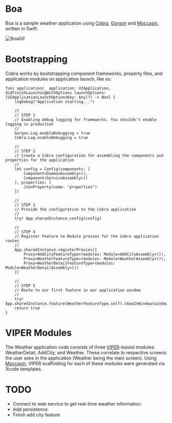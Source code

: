 # Boa
Boa is a sample weather application using [Cobra][1], [Gorgon][2] and [Moccasin][3], written in Swift.

![BoaGif](/Boa.gif)

# Bootstrapping
Cobra works by bootstrapping component frameworks, property files, and application modules on application launch, like so: 

    func application(_ application: UIApplication, didFinishLaunchingWithOptions launchOptions: [UIApplicationLaunchOptionsKey: Any]?) -> Bool {
        logDebug("Application starting...")
        
        //
        // STEP 1
        // Enabling debug logging for frameworks. You shouldn't enable logging in production
        //
        Gorgon.Log.enableDebugging = true
        Cobra.Log.enableDebugging = true
        
        //
        // STEP 2
        // Create a Cobra configuration for assembling the components and properties for the application
        //
        let config = Config(components: [
            Component<DaemonAssembly>(),
            Component<ServiceAssembly>()
        ], properties: [
            JsonProperty(name: "properties")
        ])
        
        //
        // STEP 3
        // Provide the configuration to the Cobra application
        //
        try! App.sharedInstance.config(config)

        //
        // STEP 4
        // Register Feature to Module proxies for the Cobra application routes
        //
        App.sharedInstance.registerProxies([
            Proxy<AddCityFeatureType>(modules: Module<AddCityAssembly>()),
            Proxy<WeatherFeatureType>(modules: Module<WeatherAssembly>()),
            Proxy<WeatherDetailFeatureType>(modules: Module<WeatherDetailAssembly>())
        ])
        
        //
        // STEP 5
        // Route to our first feature in our application window
        //
        try! App.sharedInstance.feature(WeatherFeatureType.self).showInWindow(window!)
        return true
    }

# VIPER Modules
The Weather application code consists of three [VIPER][4]-based modules: WeatherDetail, AddCity, and Weather. These correlate to respective screens the user sees in the application (Weather being the main screen). Using [Moccasin][3], VIPER scaffolding for each of these modules were generated via Xcode templates. 

# TODO
+  Connect to web service to get real-time weather information.
+  Add persistence
+  Finish add city feature

[1]: https://github.com/locationlabs/Cobra
[2]: https://github.com/locationlabs/Gorgon
[3]: https://github.com/locationlabs/Moccasin
[4]: https://www.objc.io/issues/13-architecture/viper/

